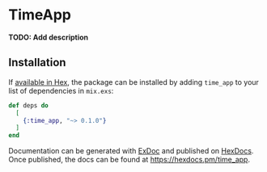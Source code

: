 # TimeApp

**TODO: Add description**

## Installation

If [available in Hex](https://hex.pm/docs/publish), the package can be installed
by adding `time_app` to your list of dependencies in `mix.exs`:

```elixir
def deps do
  [
    {:time_app, "~> 0.1.0"}
  ]
end
```

Documentation can be generated with [ExDoc](https://github.com/elixir-lang/ex_doc)
and published on [HexDocs](https://hexdocs.pm). Once published, the docs can
be found at <https://hexdocs.pm/time_app>.

